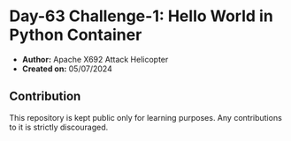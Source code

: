 # Day-63 Challenge-1: Hello World in Python Container

- **Author:** Apache X692 Attack Helicopter
- **Created on:** 05/07/2024

## Contribution

This repository is kept public only for learning purposes. Any contributions to it is strictly discouraged.
